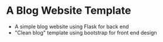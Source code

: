# A Blog Website Template

- A simple blog website using Flask for back end 
- "Clean blog" template using bootstrap for front end design
